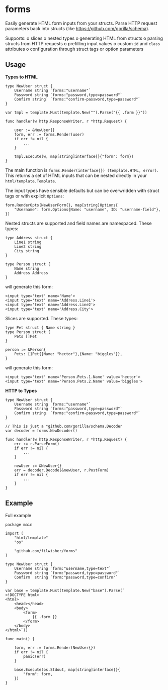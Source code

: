 # forms

Easily generate HTML form inputs from your structs. Parse HTTP request parameters
back into structs (like https://github.com/gorilla/schema).

Supports:
 o slices
 o nested types
 o generating HTML from structs
 o parsing structs from HTTP requests
 o prefilling input values
 o custom `id` and `class` attributes
 o configuration through struct tags or option parameters

## Usage

**Types to HTML**

```
type NewUser struct {
    Username string `forms:"username"`
    Password string `forms:"password,type=password"`
    Confirm string  `forms:"confirm-password,type=password"`
}

var tmpl = template.Must(template.New("").Parse("{{ .form }}"))

func handler(w http.ResponseWriter, r *http.Request) {

    user := &NewUser{}
    form, err := forms.Render(user)
    if err != nil {
        ...
    }

    tmpl.Execute(w, map[string]interface{}{"form": form})
}
```

The main function is `forms.Render(interface{}) (template.HTML, error)`. This
returns a set of HTML inputs that can be nested directly in your
`html/template.Template`.

The input types have sensible defaults but can be overwridden with struct tags
or with explicit `Options`:

```
form.RenderOpts(NewUserForm{}, map[string]Options{
    "Username": form.Options{Name: "username", ID: "username-field"},
})
```

Nested structs are supported and field names are namespaced. These types:

```
type Address struct {
    Line1 string
    Line2 string
    City string
}

type Person struct {
    Name string
    Address Address
}
```

will generate this form:

```
<input type='text' name='Name'>
<input type='text' name='Address.Line1'>
<input type='text' name='Address.Line2'>
<input type='text' name='Address.City'>
```

Slices are supported. These types:

```
type Pet struct { Name string }
type Person struct {
    Pets []Pet
}

person := &Person{
    Pets: []Pet{{Name: "hector"},{Name: "biggles"}},
}
```

will generate this form:

```
<input type='text' name='Person.Pets.1.Name' value='hector'>
<input type='text' name='Person.Pets.2.Name' value='biggles'>
```

**HTTP to Types**
```
type NewUser struct {
    Username string `forms:"username"`
    Password string `forms:"password,type=password"`
    Confirm string  `forms:"confirm-password,type=password"`
}

// This is just a *github.com/gorilla/schema.Decoder
var decoder = forms.NewDecoder()

func handler(w http.ResponseWriter, r *http.Request) {
    err := r.ParseForm()
    if err != nil {
        ...
    }

    newUser := &NewUser{}
    err = decoder.Decode(&newUser, r.PostForm)
    if err != nil {
        ...
    }
}
```

## Example

Full example

```
package main

import (
	"html/template"
	"os"

	"github.com/filwisher/forms"
)

type NewUser struct {
	Username string `form:"username,type=text"`
	Password string `form:"password,type=password"`
	Confirm  string `form:"password,type=confirm"`
}

var base = template.Must(template.New("base").Parse(`
<!DOCTYPE html>
<html>
    <head></head>
    <body>
        <form>
            {{ .form }}
        </form>
    </body>
</html>`))

func main() {

	form, err := forms.Render(NewUser{})
	if err != nil {
		panic(err)
	}

	base.Execute(os.Stdout, map[string]interface{}{
		"form": form,
	})
}
```

